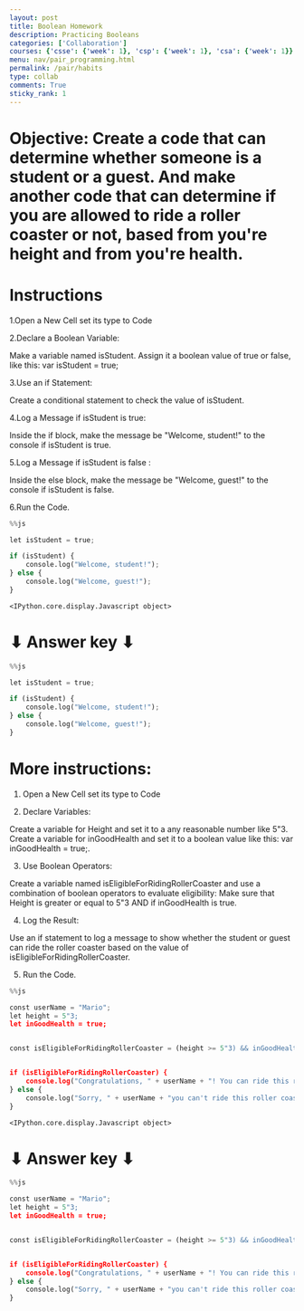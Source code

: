 ```yaml
---
layout: post
title: Boolean Homework
description: Practicing Booleans
categories: ['Collaboration']
courses: {'csse': {'week': 1}, 'csp': {'week': 1}, 'csa': {'week': 1}}
menu: nav/pair_programming.html
permalink: /pair/habits
type: collab
comments: True
sticky_rank: 1
---
```


# Objective: Create a code that can determine whether someone is a student or a guest. And make another code that can determine if you are allowed to ride a roller coaster or not, based from you're height and from you're health. 

# Instructions

1.Open a New Cell set its type to Code

2.Declare a Boolean Variable:

Make a variable named isStudent. Assign it a boolean value of true or false, like this: var isStudent = true;

3.Use an if Statement:

Create a conditional statement to check the value of isStudent.

4.Log a Message if isStudent is true:

Inside the if block, make the message be "Welcome, student!" to the console if isStudent is true.

5.Log a Message if isStudent is false :

Inside the else block, make the message be "Welcome, guest!" to the console if isStudent is false.

6.Run the Code.



```python
%%js

let isStudent = true; 

if (isStudent) {
    console.log("Welcome, student!");
} else {
    console.log("Welcome, guest!");
}

```


    <IPython.core.display.Javascript object>


# ⬇︎ Answer key ⬇︎


```python
%%js

let isStudent = true; 

if (isStudent) {
    console.log("Welcome, student!");
} else {
    console.log("Welcome, guest!");
}

```

# More instructions:
1. Open a New Cell set its type to Code

2. Declare Variables:

Create a variable for Height and set it to a any reasonable number like 5"3. Create a variable for inGoodHealth and set it to a boolean value like this: var inGoodHealth = true;.

3. Use Boolean Operators:

Create a variable named isEligibleForRidingRollerCoaster and use a combination of boolean operators to evaluate eligibility: Make sure that Height is greater or equal to 5"3 AND if inGoodHealth is true.

4. Log the Result:

Use an if statement to log a message to show whether the student or guest can ride the roller coaster based on the value of isEligibleForRidingRollerCoaster.

5. Run the Code.





```python
%%js

const userName = "Mario"; 
let height = 5"3; 
let inGoodHealth = true; 


const isEligibleForRidingRollerCoaster = (height >= 5"3) && inGoodHealth;


if (isEligibleForRidingRollerCoaster) {
    console.log("Congratulations, " + userName + "! You can ride this roller coaster.");
} else {
    console.log("Sorry, " + userName + "you can't ride this roller coaster.");
}

```


    <IPython.core.display.Javascript object>


# ⬇︎ Answer key ⬇︎


```python
%%js

const userName = "Mario"; 
let height = 5"3; 
let inGoodHealth = true; 


const isEligibleForRidingRollerCoaster = (height >= 5"3) && inGoodHealth;


if (isEligibleForRidingRollerCoaster) {
    console.log("Congratulations, " + userName + "! You can ride this roller coaster.");
} else {
    console.log("Sorry, " + userName + "you can't ride this roller coaster.");
}

```
